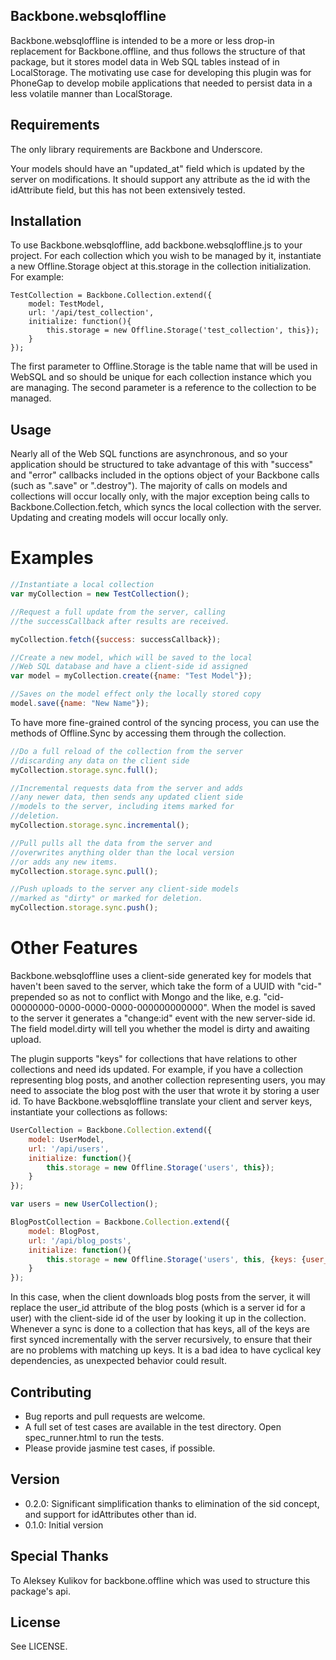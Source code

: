 ## Backbone.websqloffline

Backbone.websqloffline is intended to be a more or less drop-in replacement for Backbone.offline, and thus follows the structure of that package, but it stores model data in Web SQL tables instead of in LocalStorage. The motivating use case for developing this plugin was for PhoneGap to develop mobile applications that needed to persist data in a less volatile manner than LocalStorage.

## Requirements

The only library requirements are Backbone and Underscore.

Your models should have an "updated_at" field which is updated by the server on modifications. It should support any attribute as the id with the idAttribute field, but this has not been extensively tested.

## Installation

To use Backbone.websqloffline, add backbone.websqloffline.js to your project. For each collection which you wish to be managed by it, instantiate a new Offline.Storage object at this.storage in the collection initialization. For example:

````
TestCollection = Backbone.Collection.extend({
    model: TestModel,
    url: '/api/test_collection',
    initialize: function(){
        this.storage = new Offline.Storage('test_collection', this});
    }
});
````

The first parameter to Offline.Storage is the table name that will be used in WebSQL and so should be unique for each collection instance which you are managing. The second parameter is a reference to the collection to be managed.

## Usage

Nearly all of the Web SQL functions are asynchronous, and so your application should be structured to take advantage of this with "success" and "error" callbacks included in the options object of your Backbone calls (such as ".save" or ".destroy"). The majority of calls on models and collections will occur locally only, with the major exception being calls to Backbone.Collection.fetch, which syncs the local collection with the server. Updating and creating models will occur locally only.

# Examples
````JavaScript
//Instantiate a local collection
var myCollection = new TestCollection(); 

//Request a full update from the server, calling 
//the successCallback after results are received.

myCollection.fetch({success: successCallback});

//Create a new model, which will be saved to the local
//Web SQL database and have a client-side id assigned 
var model = myCollection.create({name: "Test Model"}); 

//Saves on the model effect only the locally stored copy
model.save({name: "New Name"});
````

To have more fine-grained control of the syncing process, you can use the methods of Offline.Sync by accessing them through the collection.

````JavaScript
//Do a full reload of the collection from the server
//discarding any data on the client side
myCollection.storage.sync.full();

//Incremental requests data from the server and adds
//any newer data, then sends any updated client side
//models to the server, including items marked for
//deletion.
myCollection.storage.sync.incremental();

//Pull pulls all the data from the server and
//overwrites anything older than the local version
//or adds any new items.
myCollection.storage.sync.pull();

//Push uploads to the server any client-side models
//marked as "dirty" or marked for deletion.
myCollection.storage.sync.push();
````

# Other Features

Backbone.websqloffline uses a client-side generated key for models that haven't been saved to the server, which take the form of a UUID with "cid-" prepended so as not to conflict with Mongo and the like, e.g. "cid-00000000-0000-0000-0000-000000000000". When the model is saved to the server it generates a "change:id" event with the new server-side id. The field model.dirty will tell you whether the model is dirty and awaiting upload.

The plugin supports "keys" for collections that have relations to other collections and need ids updated. For example, if you have a collection representing blog posts, and another collection representing users, you may need to associate the blog post with the user that wrote it by storing a user id. To have Backbone.websqloffline translate your client and server keys, instantiate your collections as follows:

````JavaScript
UserCollection = Backbone.Collection.extend({
    model: UserModel,
    url: '/api/users',
    initialize: function(){
        this.storage = new Offline.Storage('users', this});
    }
});

var users = new UserCollection();

BlogPostCollection = Backbone.Collection.extend({
    model: BlogPost,
    url: '/api/blog_posts',
    initialize: function(){
        this.storage = new Offline.Storage('users', this, {keys: {user_id: users}});
    }
});
````

In this case, when the client downloads blog posts from the server, it will replace the user_id attribute of the blog posts (which is a server id for a user) with the client-side id of the user by looking it up in the collection. Whenever a sync is done to a collection that has keys, all of the keys are first synced incrementally with the server recursively, to ensure that their are no problems with matching up keys. It is a bad idea to have cyclical key dependencies, as unexpected behavior could result.

## Contributing

* Bug reports and pull requests are welcome.
* A full set of test cases are available in the test directory. Open spec_runner.html to run the tests.
* Please provide jasmine test cases, if possible.

## Version
* 0.2.0: Significant simplification thanks to elimination of the sid concept, and support for idAttributes other than id.
* 0.1.0: Initial version

## Special Thanks

To Aleksey Kulikov for backbone.offline which was used to structure this package's api.

## License

See LICENSE.
